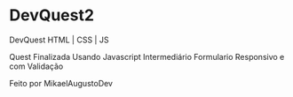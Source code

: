# DevQuest2
DevQuest HTML | CSS | JS


Quest Finalizada Usando Javascript Intermediário 
Formulario Responsivo e com Validação

Feito por MikaelAugustoDev

